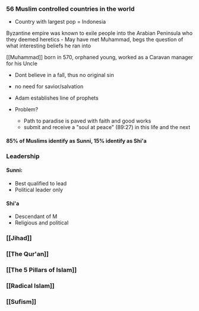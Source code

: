 ### 56 Muslim controlled countries in the world
- Country with largest pop = Indonesia

Byzantine empire was known to exile people into the Arabian Peninsula who they deemed heretics - May have met Muhammad, begs the question of what interesting beliefs he ran into

[[Muhammad]] born in 570, orphaned young, worked as a Caravan manager for his Uncle


- Dont believe in a fall, thus no original sin
- no need for savior/salvation
- Adam establishes line of prophets

- Problem?
	- Path to paradise is paved with faith and good works
	- submit and receive a "soul at peace" (89:27) in this life and the next

#### 85% of Muslims identify as Sunni, 15% identify as Shi'a


### Leadership
#### Sunni:
- Best qualified to lead
- Political leader only

#### Shi'a
- Descendant of M
- Religious and political

### [[Jihad]]

### [[The Qur'an]]

### [[The 5 Pillars of Islam]]

### [[Radical Islam]]

### [[Sufism]]
